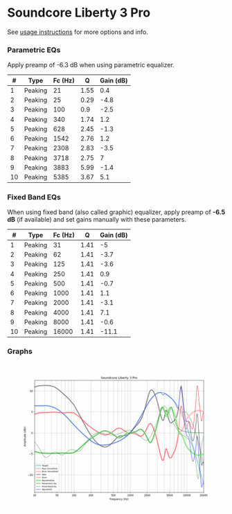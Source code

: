 # Soundcore Liberty 3 Pro
See [usage instructions](https://github.com/jaakkopasanen/AutoEq#usage) for more options and info.

### Parametric EQs
Apply preamp of -6.3 dB when using parametric equalizer.

|   # | Type    |   Fc (Hz) |    Q |   Gain (dB) |
|-----|---------|-----------|------|-------------|
|   1 | Peaking |        21 | 1.55 |         0.4 |
|   2 | Peaking |        25 | 0.29 |        -4.8 |
|   3 | Peaking |       100 | 0.9  |        -2.5 |
|   4 | Peaking |       340 | 1.74 |         1.2 |
|   5 | Peaking |       628 | 2.45 |        -1.3 |
|   6 | Peaking |      1542 | 2.76 |         1.2 |
|   7 | Peaking |      2308 | 2.83 |        -3.5 |
|   8 | Peaking |      3718 | 2.75 |         7   |
|   9 | Peaking |      3883 | 5.99 |        -1.4 |
|  10 | Peaking |      5385 | 3.67 |         5.1 |

### Fixed Band EQs
When using fixed band (also called graphic) equalizer, apply preamp of **-6.5 dB** (if available) and set gains manually with these parameters.

|   # | Type    |   Fc (Hz) |    Q |   Gain (dB) |
|-----|---------|-----------|------|-------------|
|   1 | Peaking |        31 | 1.41 |        -5   |
|   2 | Peaking |        62 | 1.41 |        -3.7 |
|   3 | Peaking |       125 | 1.41 |        -3.6 |
|   4 | Peaking |       250 | 1.41 |         0.9 |
|   5 | Peaking |       500 | 1.41 |        -0.7 |
|   6 | Peaking |      1000 | 1.41 |         1.1 |
|   7 | Peaking |      2000 | 1.41 |        -3.1 |
|   8 | Peaking |      4000 | 1.41 |         7.1 |
|   9 | Peaking |      8000 | 1.41 |        -0.6 |
|  10 | Peaking |     16000 | 1.41 |       -11.1 |

### Graphs
![](./Soundcore%20Liberty%203%20Pro.png)
